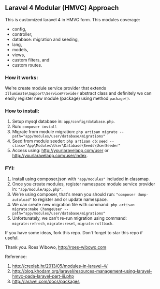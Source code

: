 ## Laravel 4 Modular (HMVC) Approach

This is customized laravel 4 in HMVC form. This modules coverage:
- config,
- controller,
- database: migration and seeding,
- lang,
- models,
- views,
- custom filters, and
- custom routes.


### How it works:
We're create module service provider that extends `Illuminate\Support\ServiceProvider` abstract class and definitely we can easily register new module (package) using method `package()`.


### How to install:
1. Setup mysql database in: `app/config/database.php`.
2. Run:
`composer install`
3. Migrate from module migration:
`php artisan migrate --path="app/modules/user/database/migrations"`
4. Seed from module seeder:
`php artisan db:seed --class="App\Modules\User\Database\Seeds\UserSeeder"`
5. Access using: http://yourlaravelapp.com/user or http://yourlaravelapp.com/user/index.


### FYI:
1. Install using composer.json with `"app/modules"` included in classmap.
2. Once you create modules, register namespace module service provider in: `"app/module/app.php"`.
3. We're using composer, that's mean you should run: `"composer dump-autoload"` to register and or update namespace.
4. We can create new migration file with command:
`php artisan migrate:make ChangeUser --path="app/modules/user/database/migrations"`
5. Unfortunately, we can't re-run migration using command: `migrate:refresh`, `migrate:reset`, `migrate:rollback`.



If you have some ideas, fork this repo. Don't forget to star this repo if useful.

Thank you.
Roes Wibowo, http://roes-wibowo.com


Reference:
1. http://creolab.hr/2013/05/modules-in-laravel-4/
2. http://blog.khodam.org/laravel/resources-management-using-laravel-hmvc-pada-laravel-part-iii.php
3. http://laravel.com/docs/packages

